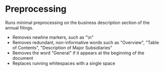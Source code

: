 # Preprocessing

Runs minimal preprocessing on the business description section of the annual filings.
- Removes newline markers, such as "\n"
- Removes redundant, non-informative words such as "Overview", "Table of Contents", "Description of Major Subsidiaries"
- Removes the word "General" if it appears at the beginning of the document
- Replaces running whitespaces with a single space